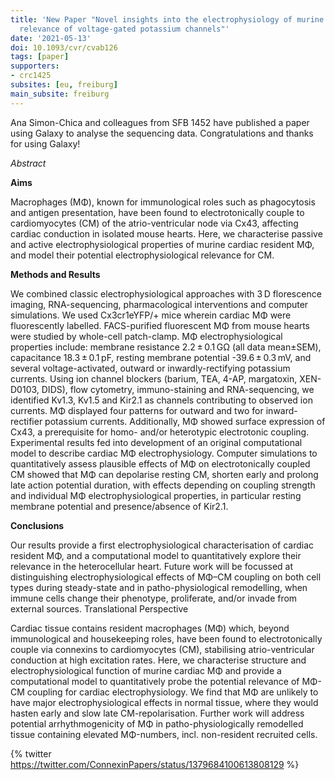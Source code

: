 ```yaml
---
title: 'New Paper "Novel insights into the electrophysiology of murine cardiac macrophages:
  relevance of voltage-gated potassium channels"'
date: '2021-05-13'
doi: 10.1093/cvr/cvab126
tags: [paper]
supporters:
- crc1425
subsites: [eu, freiburg]
main_subsite: freiburg
---
```


Ana Simon-Chica and colleagues from SFB 1452 have published a paper using Galaxy to analyse the sequencing data. Congratulations and thanks for using Galaxy!

_Abstract_ 


__Aims__

Macrophages (MΦ), known for immunological roles such as phagocytosis and antigen presentation, have been found to electrotonically couple to cardiomyocytes (CM) of the atrio-ventricular node via Cx43, affecting cardiac conduction in isolated mouse hearts. Here, we characterise passive and active electrophysiological properties of murine cardiac resident MΦ, and model their potential electrophysiological relevance for CM.

__Methods and Results__

We combined classic electrophysiological approaches with 3 D florescence imaging, RNA-sequencing, pharmacological interventions and computer simulations. We used Cx3cr1eYFP/+ mice wherein cardiac MΦ were fluorescently labelled. FACS-purified fluorescent MΦ from mouse hearts were studied by whole-cell patch-clamp. MΦ electrophysiological properties include: membrane resistance 2.2 ± 0.1 GΩ (all data mean±SEM), capacitance 18.3 ± 0.1 pF, resting membrane potential -39.6 ± 0.3 mV, and several voltage-activated, outward or inwardly-rectifying potassium currents. Using ion channel blockers (barium, TEA, 4-AP, margatoxin, XEN-D0103, DIDS), flow cytometry, immuno-staining and RNA-sequencing, we identified Kv1.3, Kv1.5 and Kir2.1 as channels contributing to observed ion currents. MΦ displayed four patterns for outward and two for inward-rectifier potassium currents. Additionally, MΦ showed surface expression of Cx43, a prerequisite for homo- and/or heterotypic electrotonic coupling. Experimental results fed into development of an original computational model to describe cardiac MΦ electrophysiology. Computer simulations to quantitatively assess plausible effects of MΦ on electrotonically coupled CM showed that MΦ can depolarise resting CM, shorten early and prolong late action potential duration, with effects depending on coupling strength and individual MΦ electrophysiological properties, in particular resting membrane potential and presence/absence of Kir2.1.

__Conclusions__

Our results provide a first electrophysiological characterisation of cardiac resident MΦ, and a computational model to quantitatively explore their relevance in the heterocellular heart. Future work will be focussed at distinguishing electrophysiological effects of MΦ–CM coupling on both cell types during steady-state and in patho-physiological remodelling, when immune cells change their phenotype, proliferate, and/or invade from external sources.
Translational Perspective

Cardiac tissue contains resident macrophages (MΦ) which, beyond immunological and housekeeping roles, have been found to electrotonically couple via connexins to cardiomyocytes (CM), stabilising atrio-ventricular conduction at high excitation rates. Here, we characterise structure and electrophysiological function of murine cardiac MΦ and provide a computational model to quantitatively probe the potential relevance of MΦ-CM coupling for cardiac electrophysiology. We find that MΦ are unlikely to have major electrophysiological effects in normal tissue, where they would hasten early and slow late CM-repolarisation. Further work will address potential arrhythmogenicity of MΦ in patho-physiologically remodelled tissue containing elevated MΦ-numbers, incl. non-resident recruited cells.

{% twitter https://twitter.com/ConnexinPapers/status/1379684100613808129 %}

